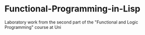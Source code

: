 # Functional-Programming-in-Lisp
Laboratory work from the second part of the "Functional and Logic Programming" course at Uni
